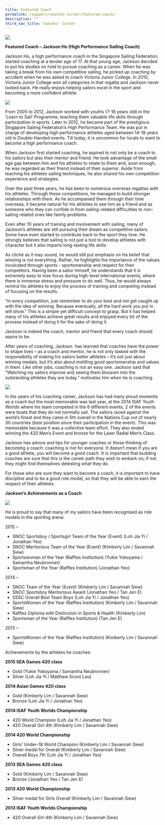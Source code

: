 ```yaml
---
title: Featured Coach
permalink: /support/coaches-Corner/featured-coach/
description: ""
third_nav_title: Coaches' Corner
---
```

![](/images/Support/Coache's%20Corner/Picture4.jpeg)

**Featured Coach – Jackson Ho (High Performance Sailing Coach)**

Jackson Ho, a high performance coach in the Singapore Sailing Federation, started coaching at a tender age of 17. At that young age, Jackson decided to put his studies on hold to pursue coaching as a career. When he was taking a break from his own competitive sailing, he picked up coaching by accident when he was asked to coach Victoria Junior College. In 2010, Victoria Junior College won all categories in that regatta and Jackson never looked back. He really enjoys helping sailors excel in the sport and becoming a more confident athlete.

![](/images/Support/Coache's%20Corner/Featured%20Coach/Picture1.jpeg)

From 2005 to 2012, Jackson worked with youths (7-18 years old) in the ‘Learn to Sail’ Programme, teaching them valuable life skills through participation in sports. Later in 2012, he became part of the prestigious Singapore Sailing Federation’s High Performance Team. He was put in charge of developing high performance athletes aged between 14-18 years old in Double-Handed events. Till today, it is uncommon for locals to want to become a high performance coach.

When Jackson first started coaching, he aspired to not only be a coach to his sailors but also their mentor and friend. He took advantage of the small age gap between him and his athletes to relate to them and, soon enough, he was regarded as their friend instead of their superior. Aside from teaching his athletes sailing techniques, he also shared his own competition experience and strategies.

Over the past three years, he has been to numerous overseas regattas with his athletes. Through these competitions, he managed to build stronger relationships with them. As he accompanied them through their time overseas, it became natural for his athletes to see him as a friend and as someone who they can confide in from sailing-related difficulties to non-sailing related ones like family problems.

Even after 10 years of training and involvement with sailing, many of Jackson’s athletes are still pursuing their dream as competitive sailors. Some have even started to contribute back to the sport they love. He strongly believes that sailing is not just a tool to develop athletes with character but it also imparts long-lasting life skills.

As cliché as it may sound, he would still put emphasis on his belief that winning is not everything. Rather, he highlights the importance of the values inculcated through sports - sportsmanship and respect for their competitors. Having been a sailor himself, he understands that it is extremely easy to lose focus during high-level international events, where there is immense stress and pressure to do well. Thus, he would always remind his athletes to enjoy the process of training and competing instead of focusing on the results.

“In every competition, just remember to do your best and not get caught up with the idea of winning. Because eventually, all the hard work you put in will show.” This is a simple yet difficult concept to grasp. But it has helped many of his athletes achieve great results and enjoyed every bit of the process instead of doing it for the sake of doing it.

Jackson is indeed the coach, mentor and friend that every coach should aspire to be.  

After years of coaching, Jackson  has learned that coaches have the power to shape lives – as a coach and mentor, he is not only tasked with the responsibility of making his sailors better athletes – it’s not just about winning medals, but it’s also about instilling good sportsmanship and values in them. Like other jobs, coaching is not an easy one. Jackson said that “Watching my sailors improve and seeing them blossom into the outstanding athletes they are today.” motivates him when he is coaching.

![](/images/Support/Coache's%20Corner/Featured%20Coach/Picture2.jpeg)

In the years of his coaching career, Jackson has had many proud moments as a coach but the most memorable was last year, at the 2014 ISAF Youth Worlds where his team competed in the 6 different events, 2 of the events were boats that they do not normally sail. The sailors raced against the world’s finest and they came in 5th overall in the Nations Cup out of nearly 30 countries (best position since their participation in the event). This was memorable because it was a collective team effort. They also ended winning the 420 Men’s Event and bronze for the Laser Radial Men’s Class.

Jackson has advice and tips for younger coaches or those thinking of becoming a coach: coaching is not for everyone. It doesn’t mean if you are a good athlete, you will become a good coach. It is important that budding coaches are sure that this is the career path they wish to embark on; if not they might find themselves detesting what they do.

For those who are sure they want to become a coach, it is important to have discipline and to be a good role model, so that they will be able to earn the respect of their athletes.

**Jackson’s Achievements as a Coach**

![](/images/Support/Coache's%20Corner/Featured%20Coach/Picture3.jpeg)

He is proud to say that many of my sailors have been recognised as role models in the sporting arena:

2015 –

*   SNOC Sportsboy / Sportsgirl Team of the Year (Event) (Loh Jia Yi / Jonathan Yeo)
*   SNOC Meritorious Team of the Year (Event) (Kimberly Lim / Savannah Siew)
*   Sportswoman of the Year (Raffles Institution) (Yukie Yokoyama / Samantha Neubronner)
*   Sportsman of the Year (Raffles Institution) (Jonathan Yeo)

2014 –

*   SNOC Team of the Year (Event) (Kimberly Lim / Savannah Siew)
*   SNOC Sportsboy Meritorious Award (Jonathan Yeo / Tan Jen E)
*   SSSC Overall Best Team Boys (Loh Jia Yi / Jonathan Yeo)
*   SportsWomen of the Year (Raffles Institution) (Kimberly Lim / Savannah Siew)
*   Raffles Diploma with Distinction in Sports & Health (Kimberly Lim)
*   Sportsman of the Year (Raffles Institution) (Tan Jen E)

2013 –

*   SportsWomen of the Year (Raffles Institution) (Kimberly Lim / Savannah Siew)

Achievements by the athletes he coaches:

**2015 SEA Games 420 class**

*   Gold (Yukie Yokoyama / Samantha Neubronner)
*   Silver (Loh Jia Yi / Matthew Scoot Lau)

**2014 Asian Games 420 class**

*   Gold (Kimberly Lim / Savannah Siew)
*   Bronze (Loh Jia Yi / Jonathan Yeo)

**2014 ISAF Youth Worlds Championship**

*   420 World Champion (Loh Jia Yi / Jonathan Yeo)
*   420 Overall Girl 4th (Kimberly Lim / Savannah Siew)

**2014 420 World Championship**

*   Girls’ Under-18 World Champion (Kimberly Lim / Savannah Siew)
*   Silver medal for Overall (Kimberly Lim / Savannah Siew)
*   Overall Boys 7th (Loh Jia Yi / Jonathan Yeo)

**2013 SEA Games 420 class**

*   Gold (Kimberly Lim / Savannah Siew)
*   Bronze (Jonathan Yeo / Tan Jen E)

**2013 420 World Championship**

*   Silver medal for Girls Overall (Kimberly Lim / Savannah Siew)

**2013 ISAF Youth Worlds Championship**

*   420 Overall Girl 4th (Kimberly Lim / Savannah Siew)